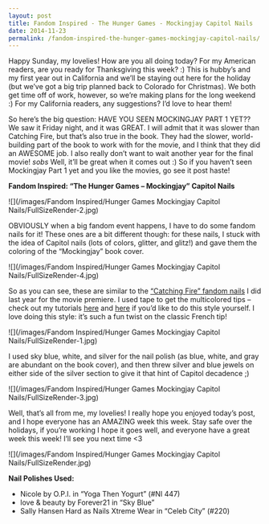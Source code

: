```yaml
---
layout: post
title: Fandom Inspired - The Hunger Games - Mockingjay Capitol Nails
date: 2014-11-23
permalink: /fandom-inspired-the-hunger-games-mockingjay-capitol-nails/
---
```


Happy Sunday, my lovelies! How are you all doing today? For my American readers, are you ready for Thanksgiving this week? :) This is hubby’s and my first year out in California and we’ll be staying out here for the holiday (but we’ve got a big trip planned back to Colorado for Christmas). We both get time off of work, however, so we’re making plans for the long weekend :) For my California readers, any suggestions? I’d love to hear them!

So here’s the big question: HAVE YOU SEEN MOCKINGJAY PART 1 YET?? We saw it Friday night, and it was GREAT. I will admit that it was slower than Catching Fire, but that’s also true in the book. They had the slower, world-building part of the book to work with for the movie, and I think that they did an AWESOME job. I also really don’t want to wait another year for the final movie! *sobs* Well, it’ll be great when it comes out :) So if you haven’t seen Mockingjay Part 1 yet and you like the movies, go see it post haste!

**Fandom Inspired: “The Hunger Games – Mockingjay” Capitol Nails**

![](/images/Fandom Inspired/Hunger Games Mockingjay Capitol Nails/FullSizeRender-2.jpg)

OBVIOUSLY when a big fandom event happens, I have to do some fandom nails for it! These ones are a bit different though: for these nails, I stuck with the idea of Capitol nails (lots of colors, glitter, and glitz!) and gave them the coloring of the “Mockingjay” book cover.

![](/images/Fandom Inspired/Hunger Games Mockingjay Capitol Nails/FullSizeRender-4.jpg)

So as you can see, these are similar to the [“Catching Fire” fandom nails](http://nailsfornickels.com/fandom-inspired-hunger-games-catching-fire-katniss-capitol-fire-nails/) I did last year for the movie premiere. I used tape to get the multicolored tips – check out my tutorials [here](http://nailsfornickels.com/tutorial-tri-colored-points/) and [here](http://nailsfornickels.com/tutorial-triple-blue-tips/) if you’d like to do this style yourself. I love doing this style: it’s such a fun twist on the classic French tip!

![](/images/Fandom Inspired/Hunger Games Mockingjay Capitol Nails/FullSizeRender-1.jpg)

I used sky blue, white, and silver for the nail polish (as blue, white, and gray are abundant on the book cover), and then threw silver and blue jewels on either side of the silver section to give it that hint of Capitol decadence ;)

![](/images/Fandom Inspired/Hunger Games Mockingjay Capitol Nails/FullSizeRender-3.jpg)

Well, that’s all from me, my lovelies! I really hope you enjoyed today’s post, and I hope everyone has an AMAZING week this week. Stay safe over the holidays, if you’re working I hope it goes well, and everyone have a great week this week! I’ll see you next time <3

![](/images/Fandom Inspired/Hunger Games Mockingjay Capitol Nails/FullSizeRender.jpg)

**Nail Polishes Used:**

- Nicole by O.P.I. in “Yoga Then Yogurt” (#NI 447)
- love & beauty by Forever21 in “Sky Blue”
- Sally Hansen Hard as Nails Xtreme Wear in “Celeb City” (#220)